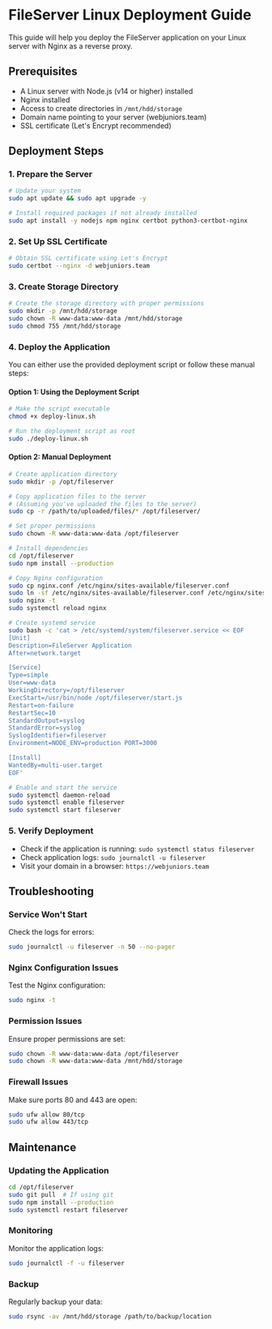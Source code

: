 # FileServer Linux Deployment Guide

This guide will help you deploy the FileServer application on your Linux server with Nginx as a reverse proxy.

## Prerequisites

- A Linux server with Node.js (v14 or higher) installed
- Nginx installed
- Access to create directories in `/mnt/hdd/storage`
- Domain name pointing to your server (webjuniors.team)
- SSL certificate (Let's Encrypt recommended)

## Deployment Steps

### 1. Prepare the Server

```bash
# Update your system
sudo apt update && sudo apt upgrade -y

# Install required packages if not already installed
sudo apt install -y nodejs npm nginx certbot python3-certbot-nginx
```

### 2. Set Up SSL Certificate

```bash
# Obtain SSL certificate using Let's Encrypt
sudo certbot --nginx -d webjuniors.team
```

### 3. Create Storage Directory

```bash
# Create the storage directory with proper permissions
sudo mkdir -p /mnt/hdd/storage
sudo chown -R www-data:www-data /mnt/hdd/storage
sudo chmod 755 /mnt/hdd/storage
```

### 4. Deploy the Application

You can either use the provided deployment script or follow these manual steps:

#### Option 1: Using the Deployment Script

```bash
# Make the script executable
chmod +x deploy-linux.sh

# Run the deployment script as root
sudo ./deploy-linux.sh
```

#### Option 2: Manual Deployment

```bash
# Create application directory
sudo mkdir -p /opt/fileserver

# Copy application files to the server
# (Assuming you've uploaded the files to the server)
sudo cp -r /path/to/uploaded/files/* /opt/fileserver/

# Set proper permissions
sudo chown -R www-data:www-data /opt/fileserver

# Install dependencies
cd /opt/fileserver
sudo npm install --production

# Copy Nginx configuration
sudo cp nginx.conf /etc/nginx/sites-available/fileserver.conf
sudo ln -sf /etc/nginx/sites-available/fileserver.conf /etc/nginx/sites-enabled/
sudo nginx -t
sudo systemctl reload nginx

# Create systemd service
sudo bash -c 'cat > /etc/systemd/system/fileserver.service << EOF
[Unit]
Description=FileServer Application
After=network.target

[Service]
Type=simple
User=www-data
WorkingDirectory=/opt/fileserver
ExecStart=/usr/bin/node /opt/fileserver/start.js
Restart=on-failure
RestartSec=10
StandardOutput=syslog
StandardError=syslog
SyslogIdentifier=fileserver
Environment=NODE_ENV=production PORT=3000

[Install]
WantedBy=multi-user.target
EOF'

# Enable and start the service
sudo systemctl daemon-reload
sudo systemctl enable fileserver
sudo systemctl start fileserver
```

### 5. Verify Deployment

- Check if the application is running: `sudo systemctl status fileserver`
- Check application logs: `sudo journalctl -u fileserver`
- Visit your domain in a browser: `https://webjuniors.team`

## Troubleshooting

### Service Won't Start

Check the logs for errors:
```bash
sudo journalctl -u fileserver -n 50 --no-pager
```

### Nginx Configuration Issues

Test the Nginx configuration:
```bash
sudo nginx -t
```

### Permission Issues

Ensure proper permissions are set:
```bash
sudo chown -R www-data:www-data /opt/fileserver
sudo chown -R www-data:www-data /mnt/hdd/storage
```

### Firewall Issues

Make sure ports 80 and 443 are open:
```bash
sudo ufw allow 80/tcp
sudo ufw allow 443/tcp
```

## Maintenance

### Updating the Application

```bash
cd /opt/fileserver
sudo git pull  # If using git
sudo npm install --production
sudo systemctl restart fileserver
```

### Monitoring

Monitor the application logs:
```bash
sudo journalctl -f -u fileserver
```

### Backup

Regularly backup your data:
```bash
sudo rsync -av /mnt/hdd/storage /path/to/backup/location
```